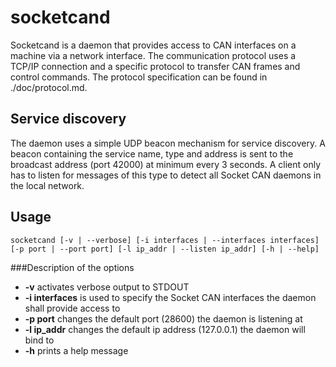 socketcand
==========

Socketcand is a daemon that provides access to CAN interfaces on a machine via a network interface. The communication protocol uses a TCP/IP connection and a specific protocol to transfer CAN frames and control commands. The protocol specification can be found in ./doc/protocol.md.

Service discovery
-----------------

The daemon uses a simple UDP beacon mechanism for service discovery. A beacon containing the service name, type and address is sent to the broadcast address (port 42000) at minimum every 3 seconds. A client only has to listen for messages of this type to detect all Socket CAN daemons in the local network.

Usage
-----

    socketcand [-v | --verbose] [-i interfaces | --interfaces interfaces] [-p port | --port port] [-l ip_addr | --listen ip_addr] [-h | --help]

###Description of the options
* **-v** activates verbose output to STDOUT
* **-i interfaces** is used to specify the Socket CAN interfaces the daemon shall provide access to
* **-p port** changes the default port (28600) the daemon is listening at
* **-l ip_addr** changes the default ip address (127.0.0.1) the daemon will bind to
* **-h** prints a help message

